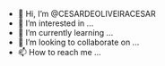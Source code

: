 - 👋 Hi, I’m @CESARDEOLIVEIRACESAR
- 👀 I’m interested in ...
- 🌱 I’m currently learning ...
- 💞️ I’m looking to collaborate on ...
- 📫 How to reach me ...

<!---
CESARDEOLIVEIRACESAR/CESARDEOLIVEIRACESAR is a ✨ special ✨ repository because its `README.md` (this file) appears on your GitHub profile.
You can click the Preview link to take a look at your changes.
--->
